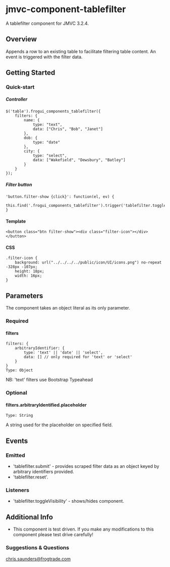 jmvc-component-tablefilter
===============================

A tablefilter component for JMVC 3.2.4.

## Overview
Appends a row to an existing table to facilitate filtering table content. An event is triggered with the filter data.

## Getting Started
### Quick-start
##### Controller
    $('table').frogui_components_tablefilter({
        filters: {
            name: {
                type: "text",
                data: ["Chris", "Bob", "Janet"]
            },
            dob: {
                type: "date"
            },
            city: {
                type: "select",
                data: ["Wakefield", "Dewsbury", "Batley"]
            }
        }
    });

##### Filter button

    'button.filter-show {click}': function(el, ev) {
        this.find('.frogui_components_tablefilter').trigger('tablefilter.toggleVisibility');
    }

#### Template
    <button class="btn filter-show"><div class="filter-icon"></div></button>

#### CSS

    .filter-icon {
        background: url("../../../../public/icon/UI/icons.png") no-repeat -328px -107px;
        height: 18px;
        width: 16px;
    }

## Parameters
The component takes an object literal as its only parameter.
### Required
#### filters
    filters: {
        arbitraryIdentifier: {
            type: 'text' || 'date' || 'select',
            data: [] // only required for 'text' or 'select'
        }
    } 
    Type: Object
NB: 'text' filters use Bootstrap Typeahead
### Optional
#### filters.arbitraryIdentified.placeholder
    Type: String
A string used for the placeholder on specified field.

## Events
###  Emitted
- 'tablefilter.submit' - provides scraped filter data as an object keyed by arbitrary identifiers provided.
- 'tablefilter.reset'.

### Listeners
- 'tablefilter.toggleVisibility' - shows/hides component.

## Additional Info
- This component is test driven. If you make any modifications to this component please test drive carefully!

### Suggestions & Questions
chris.saunders@frogtrade.com
